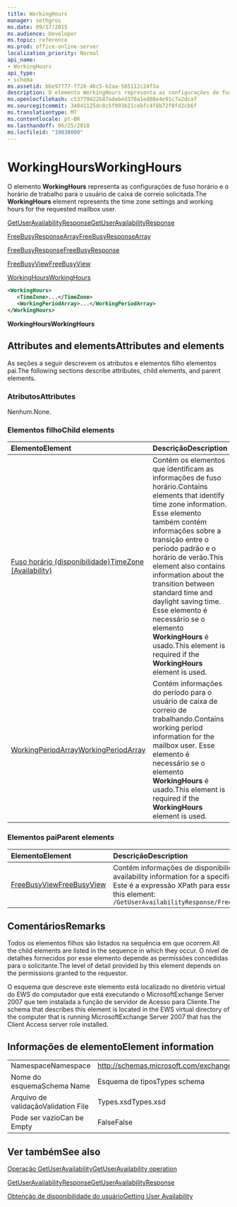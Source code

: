 ```yaml
---
title: WorkingHours
manager: sethgros
ms.date: 09/17/2015
ms.audience: Developer
ms.topic: reference
ms.prod: office-online-server
localization_priority: Normal
api_name:
- WorkingHours
api_type:
- schema
ms.assetid: bbe97777-f728-46c5-b2aa-565112c24f3a
description: O elemento WorkingHours representa as configurações de fuso horário e o horário de trabalho para o usuário de caixa de correio solicitada.
ms.openlocfilehash: c53779422b87adebed370a1ed88e4e91c7a2dcaf
ms.sourcegitcommit: 34041125dc8c5f993b21cebfc4f8b72f0fd2cb6f
ms.translationtype: MT
ms.contentlocale: pt-BR
ms.lasthandoff: 06/25/2018
ms.locfileid: "19838080"
---
```

# <a name="workinghours"></a><span data-ttu-id="d697a-103">WorkingHours</span><span class="sxs-lookup"><span data-stu-id="d697a-103">WorkingHours</span></span>

<span data-ttu-id="d697a-104">O elemento **WorkingHours** representa as configurações de fuso horário e o horário de trabalho para o usuário de caixa de correio solicitada.</span><span class="sxs-lookup"><span data-stu-id="d697a-104">The **WorkingHours** element represents the time zone settings and working hours for the requested mailbox user.</span></span> 
  
[<span data-ttu-id="d697a-105">GetUserAvailabilityResponse</span><span class="sxs-lookup"><span data-stu-id="d697a-105">GetUserAvailabilityResponse</span></span>](getuseravailabilityresponse.md)
  
[<span data-ttu-id="d697a-106">FreeBusyResponseArray</span><span class="sxs-lookup"><span data-stu-id="d697a-106">FreeBusyResponseArray</span></span>](freebusyresponsearray.md)
  
[<span data-ttu-id="d697a-107">FreeBusyResponse</span><span class="sxs-lookup"><span data-stu-id="d697a-107">FreeBusyResponse</span></span>](freebusyresponse.md)
  
[<span data-ttu-id="d697a-108">FreeBusyView</span><span class="sxs-lookup"><span data-stu-id="d697a-108">FreeBusyView</span></span>](freebusyview.md)
  
[<span data-ttu-id="d697a-109">WorkingHours</span><span class="sxs-lookup"><span data-stu-id="d697a-109">WorkingHours</span></span>](workinghours-ex15websvcsotherref.md)
  
```xml
<WorkingHours>
   <TimeZone>...</TimeZone>
   <WorkingPeriodArray>...</WorkingPeriodArray>
</WorkingHours>
```

 <span data-ttu-id="d697a-110">**WorkingHours**</span><span class="sxs-lookup"><span data-stu-id="d697a-110">**WorkingHours**</span></span>
## <a name="attributes-and-elements"></a><span data-ttu-id="d697a-111">Attributes and elements</span><span class="sxs-lookup"><span data-stu-id="d697a-111">Attributes and elements</span></span>

<span data-ttu-id="d697a-112">As seções a seguir descrevem os atributos e elementos filho elementos pai.</span><span class="sxs-lookup"><span data-stu-id="d697a-112">The following sections describe attributes, child elements, and parent elements.</span></span>
  
### <a name="attributes"></a><span data-ttu-id="d697a-113">Atributos</span><span class="sxs-lookup"><span data-stu-id="d697a-113">Attributes</span></span>

<span data-ttu-id="d697a-114">Nenhum.</span><span class="sxs-lookup"><span data-stu-id="d697a-114">None.</span></span>
  
### <a name="child-elements"></a><span data-ttu-id="d697a-115">Elementos filho</span><span class="sxs-lookup"><span data-stu-id="d697a-115">Child elements</span></span>

|<span data-ttu-id="d697a-116">**Elemento**</span><span class="sxs-lookup"><span data-stu-id="d697a-116">**Element**</span></span>|<span data-ttu-id="d697a-117">**Descrição**</span><span class="sxs-lookup"><span data-stu-id="d697a-117">**Description**</span></span>|
|:-----|:-----|
|[<span data-ttu-id="d697a-118">Fuso horário (disponibilidade)</span><span class="sxs-lookup"><span data-stu-id="d697a-118">TimeZone (Availability)</span></span>](timezone-availability.md) <br/> |<span data-ttu-id="d697a-119">Contém os elementos que identificam as informações de fuso horário.</span><span class="sxs-lookup"><span data-stu-id="d697a-119">Contains elements that identify time zone information.</span></span> <span data-ttu-id="d697a-120">Esse elemento também contém informações sobre a transição entre o período padrão e o horário de verão.</span><span class="sxs-lookup"><span data-stu-id="d697a-120">This element also contains information about the transition between standard time and daylight saving time.</span></span> <span data-ttu-id="d697a-121">Esse elemento é necessário se o elemento **WorkingHours** é usado.</span><span class="sxs-lookup"><span data-stu-id="d697a-121">This element is required if the **WorkingHours** element is used.</span></span>  <br/> |
|[<span data-ttu-id="d697a-122">WorkingPeriodArray</span><span class="sxs-lookup"><span data-stu-id="d697a-122">WorkingPeriodArray</span></span>](workingperiodarray.md) <br/> |<span data-ttu-id="d697a-123">Contém informações do período para o usuário de caixa de correio de trabalhando.</span><span class="sxs-lookup"><span data-stu-id="d697a-123">Contains working period information for the mailbox user.</span></span> <span data-ttu-id="d697a-124">Esse elemento é necessário se o elemento **WorkingHours** é usado.</span><span class="sxs-lookup"><span data-stu-id="d697a-124">This element is required if the **WorkingHours** element is used.</span></span>  <br/> |
   
### <a name="parent-elements"></a><span data-ttu-id="d697a-125">Elementos pai</span><span class="sxs-lookup"><span data-stu-id="d697a-125">Parent elements</span></span>

|<span data-ttu-id="d697a-126">**Elemento**</span><span class="sxs-lookup"><span data-stu-id="d697a-126">**Element**</span></span>|<span data-ttu-id="d697a-127">**Descrição**</span><span class="sxs-lookup"><span data-stu-id="d697a-127">**Description**</span></span>|
|:-----|:-----|
|[<span data-ttu-id="d697a-128">FreeBusyView</span><span class="sxs-lookup"><span data-stu-id="d697a-128">FreeBusyView</span></span>](freebusyview.md) <br/> |<span data-ttu-id="d697a-129">Contém informações de disponibilidade para um usuário específico.</span><span class="sxs-lookup"><span data-stu-id="d697a-129">Contains availability information for a specific user.</span></span>  <br/> <span data-ttu-id="d697a-130">Este é a expressão XPath para esse elemento:</span><span class="sxs-lookup"><span data-stu-id="d697a-130">The following is the XPath expression to this element:</span></span>  <br/>  `/GetUserAvailabilityResponse/FreeBusyResponseArray/FreeBusyResponse/FreeBusyView/` <br/> |
   
## <a name="remarks"></a><span data-ttu-id="d697a-131">Comentários</span><span class="sxs-lookup"><span data-stu-id="d697a-131">Remarks</span></span>

<span data-ttu-id="d697a-132">Todos os elementos filhos são listados na sequência em que ocorrem.</span><span class="sxs-lookup"><span data-stu-id="d697a-132">All the child elements are listed in the sequence in which they occur.</span></span> <span data-ttu-id="d697a-133">O nível de detalhes fornecidos por esse elemento depende as permissões concedidas para o solicitante.</span><span class="sxs-lookup"><span data-stu-id="d697a-133">The level of detail provided by this element depends on the permissions granted to the requestor.</span></span>
  
<span data-ttu-id="d697a-134">O esquema que descreve este elemento está localizado no diretório virtual do EWS do computador que está executando o MicrosoftExchange Server 2007 que tem instalada a função de servidor de Acesso para Cliente.</span><span class="sxs-lookup"><span data-stu-id="d697a-134">The schema that describes this element is located in the EWS virtual directory of the computer that is running MicrosoftExchange Server 2007 that has the Client Access server role installed.</span></span>
  
## <a name="element-information"></a><span data-ttu-id="d697a-135">Informações de elemento</span><span class="sxs-lookup"><span data-stu-id="d697a-135">Element information</span></span>

|||
|:-----|:-----|
|<span data-ttu-id="d697a-136">Namespace</span><span class="sxs-lookup"><span data-stu-id="d697a-136">Namespace</span></span>  <br/> |http://schemas.microsoft.com/exchange/services/2006/types  <br/> |
|<span data-ttu-id="d697a-137">Nome do esquema</span><span class="sxs-lookup"><span data-stu-id="d697a-137">Schema Name</span></span>  <br/> |<span data-ttu-id="d697a-138">Esquema de tipos</span><span class="sxs-lookup"><span data-stu-id="d697a-138">Types schema</span></span>  <br/> |
|<span data-ttu-id="d697a-139">Arquivo de validação</span><span class="sxs-lookup"><span data-stu-id="d697a-139">Validation File</span></span>  <br/> |<span data-ttu-id="d697a-140">Types.xsd</span><span class="sxs-lookup"><span data-stu-id="d697a-140">Types.xsd</span></span>  <br/> |
|<span data-ttu-id="d697a-141">Pode ser vazio</span><span class="sxs-lookup"><span data-stu-id="d697a-141">Can be Empty</span></span>  <br/> |<span data-ttu-id="d697a-142">False</span><span class="sxs-lookup"><span data-stu-id="d697a-142">False</span></span>  <br/> |
   
## <a name="see-also"></a><span data-ttu-id="d697a-143">Ver também</span><span class="sxs-lookup"><span data-stu-id="d697a-143">See also</span></span>



[<span data-ttu-id="d697a-144">Operação GetUserAvailability</span><span class="sxs-lookup"><span data-stu-id="d697a-144">GetUserAvailability operation</span></span>](getuseravailability-operation.md)
  
[<span data-ttu-id="d697a-145">GetUserAvailabilityResponse</span><span class="sxs-lookup"><span data-stu-id="d697a-145">GetUserAvailabilityResponse</span></span>](getuseravailabilityresponse.md)


[<span data-ttu-id="d697a-146">Obtenção de disponibilidade do usuário</span><span class="sxs-lookup"><span data-stu-id="d697a-146">Getting User Availability</span></span>](http://msdn.microsoft.com/library/d4133fcb-9b0f-4e6b-aadf-a389da83516a%28Office.15%29.aspx)

